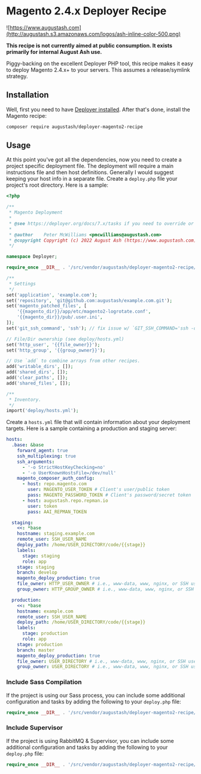 # Magento 2.4.x Deployer Recipe

![https://www.augustash.com](http://augustash.s3.amazonaws.com/logos/ash-inline-color-500.png)

**This recipe is not currently aimed at public consumption. It exists primarily for internal August Ash use.**

Piggy-backing on the excellent Deployer PHP tool, this recipe makes it easy to deploy Magento 2.4.x+ to your servers. This assumes a release/symlink strategy.

## Installation

Well, first you need to have [Deployer installed](https://deployer.org/docs/installation.html). After that's done, install the Magento recipe:

```bash
composer require augustash/deployer-magento2-recipe
```

## Usage

At this point you've got all the dependencies, now you need to create a project specific deployment file. The deployment will require a main instructions file and then host definitions. Generally I would suggest keeping your host info in a separate file. Create a `deploy.php` file your project's root directory. Here is a sample:

```php
<?php

/**
 * Magento Deployment
 *
 * @see https://deployer.org/docs/7.x/tasks if you need to override or create tasks.
 *
 * @author    Peter McWilliams <pmcwilliams@augustash.com>
 * @copyright Copyright (c) 2022 August Ash (https://www.augustash.com)
 */

namespace Deployer;

require_once __DIR__ . '/src/vendor/augustash/deployer-magento2-recipe/recipe/magento-2.php';

/**
 * Settings
 */
set('application', 'example.com');
set('repository', 'git@github.com:augustash/example.com.git');
set('magento_patched_files', [
    '{{magento_dir}}/app/etc/magento2-logrotate.conf',
    '{{magento_dir}}/pub/.user.ini',
]);
set('git_ssh_command', 'ssh'); // fix issue w/ `GIT_SSH_COMMAND='ssh -o StrictHostKeyChecking=accept-new'`;

// File/Dir ownership (see deploy/hosts.yml)
set('http_user', '{{file_owner}}');
set('http_group', '{{group_owner}}');

// Use `add` to combine arrays from other recipes.
add('writable_dirs', []);
add('shared_dirs', []);
add('clear_paths', []);
add('shared_files', []);

/**
 * Inventory.
 */
import('deploy/hosts.yml');
```

Create a `hosts.yml` file that will contain information about your deployment targets. Here is a sample containing a production and staging server:

```yaml
hosts:
  .base: &base
    forward_agent: true
    ssh_multiplexing: true
    ssh_arguments:
      - '-o StrictHostKeyChecking=no'
      - '-o UserKnownHostsFile=/dev/null'
    magento_composer_auth_config:
      - host: repo.magento.com
        user: MAGENTO_USER_TOKEN # Client's user/public token
        pass: MAGENTO_PASSWORD_TOKEN # Client's password/secret token
      - host: augustash.repo.repman.io
        user: token
        pass: AAI_REPMAN_TOKEN

  staging:
    <<: *base
    hostname: staging.example.com
    remote_user: SSH_USER_NAME
    deploy_path: /home/USER_DIRECTORY/code/{{stage}}
    labels:
      stage: staging
      role: app
    stage: staging
    branch: develop
    magento_deploy_production: true
    file_owner: HTTP_USER_OWNER # i.e., www-data, www, nginx, or SSH user
    group_owner: HTTP_GROUP_OWNER # i.e., www-data, www, nginx, or SSH user

  production:
    <<: *base
    hostname: example.com
    remote_user: SSH_USER_NAME
    deploy_path: /home/USER_DIRECTORY/code/{{stage}}
    labels:
      stage: production
      role: app
    stage: production
    branch: master
    magento_deploy_production: true
    file_owner: USER_DIRECTORY # i.e., www-data, www, nginx, or SSH user
    group_owner: USER_DIRECTORY # i.e., www-data, www, nginx, or SSH user
```

### Include Sass Compilation

If the project is using our Sass process, you can include some additional configuration and tasks by adding the following to your `deploy.php` file:

```php
require_once __DIR__ . '/src/vendor/augustash/deployer-magento2-recipe/recipe/magento-carbon.php';
```

### Include Supervisor

If the project is using RabbitMQ & Supervisor, you can include some additional configuration and tasks by adding the following to your `deploy.php` file:

```php
require_once __DIR__ . '/src/vendor/augustash/deployer-magento2-recipe/recipe/magento-supervisor.php';
```
